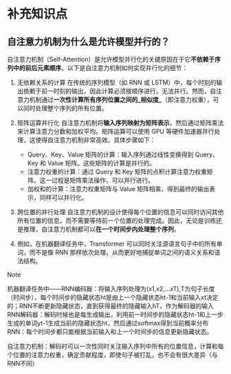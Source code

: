 # 补充知识点

## 自注意力机制为什么是允许模型并行的？

自注意力机制（Self-Attention）是允许模型并行化的关键原因在于它**不依赖于序列中的前后元素顺序**。以下是自注意力机制如何实现并行化的细节：

1. 无依赖关系的计算
在传统的序列模型（如 RNN 或 LSTM）中，每个时刻的输出依赖于前一时刻的输出，因此计算必须按顺序进行，无法并行。然而，自注意力机制通过**一次性计算所有序列位置之间的_相似度_**（即注意力权重），可以同时处理整个序列的所有位置。

2. 矩阵运算并行化
自注意力机制将**输入序列映射为矩阵表示**，然后通过矩阵乘法来计算注意力分数和加权平均。矩阵运算可以使用 GPU 等硬件加速器并行处理，这使得自注意力机制非常高效。具体步骤如下：
   * Query、Key、Value 矩阵的计算：输入序列通过线性变换得到 Query、Key 和 Value 矩阵。这些矩阵的计算是并行的。
   * 注意力权重的计算：通过 Query 和 Key 矩阵的点积计算注意力权重矩阵。这一过程是矩阵乘法操作，可以并行进行。
   * 加权和的计算：注意力权重矩阵与 Value 矩阵相乘，得到最终的输出表示，同样可以并行化。

3. 跨位置的并行处理
自注意力机制的设计使得每个位置的信息可以同时访问其他所有位置的信息，而不需要等待前一个位置的处理完成。因此，无论是训练还是推理，自注意力机制都可以**在一个时间步内处理整个序列**。

4. 例如，在机器翻译任务中，Transformer 可以同时关注源语言句子中的所有单词，而不是像 RNN 那样依次处理，从而更好地捕捉单词之间的语义关系和语法结构。
>[!NOTE]
>机器翻译任务中——RNN编码器：将输入序列处理为(x1,x2,...xT),T为句子长度（时间步），每个时间步的隐藏状态ht是由上一个隐藏状态ht-1和当前输入xt决定的；RNN不断更新隐藏状态，直到获得最终的隐藏输入hT，作为解码器的输入
>RNN解码器：解码时候也是每生成输出，利用前一时间步的隐藏状态ht-1和上一步生成的单词yt-1生成当前的隐藏状态ht，然后通过softmax得到当前概率分布
>RNN：每个时间步都只能根据当前输入和上一个时间步的信息更新隐藏状态。
>
>自注意力机制：解码时可以一次性同时关注输入序列中所有的位置信息，计算和每个位置的注意力权重，确定贡献程度，即使句子被打乱，也不会有很大差异（与RNN不同）
